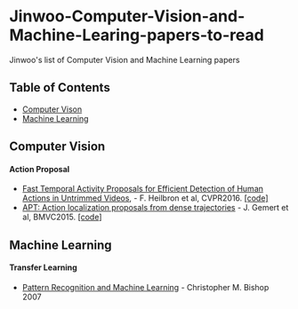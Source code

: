# Jinwoo-Computer-Vision-and-Machine-Learing-papers-to-read
Jinwoo's list of Computer Vision and Machine Learning papers

## Table of Contents

 - [Computer Vison](#cv)
 - [Machine Learning](#ml)

## Computer Vision

#### Action Proposal
* [Fast Temporal Activity Proposals for Efficient Detection of Human Actions in Untrimmed Videos](http://www.cv-foundation.org/openaccess/content_cvpr_2016/papers/Heilbron_Fast_Temporal_Activity_CVPR_2016_paper.pdf), - F. Heilbron et al, CVPR2016. [[code]](https://github.com/cabaf/sparseprop) 
* [APT: Action localization proposals from dense trajectories](http://jvgemert.github.io/pub/gemertBMVC15APTactionProposals.pdf) - J. Gemert et al, BMVC2015. [[code]](https://github.com/jvgemert/apt)







## Machine Learning

#### Transfer Learning
* [Pattern Recognition and Machine Learning](http://research.microsoft.com/en-us/um/people/cmbishop/prml/index.htm) - Christopher M. Bishop 2007

